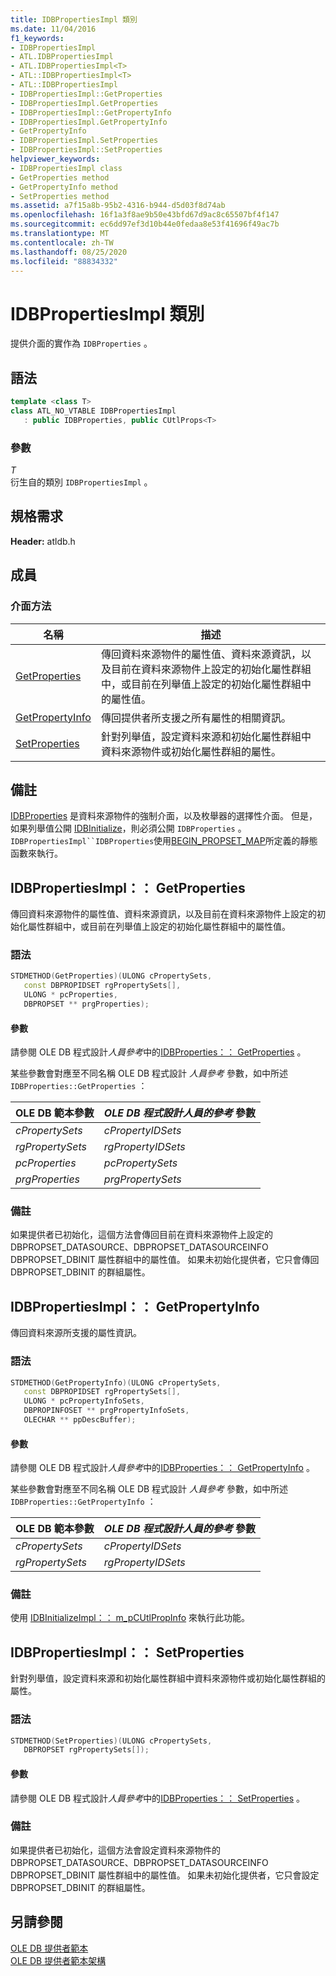 ```yaml
---
title: IDBPropertiesImpl 類別
ms.date: 11/04/2016
f1_keywords:
- IDBPropertiesImpl
- ATL.IDBPropertiesImpl
- ATL.IDBPropertiesImpl<T>
- ATL::IDBPropertiesImpl<T>
- ATL::IDBPropertiesImpl
- IDBPropertiesImpl::GetProperties
- IDBPropertiesImpl.GetProperties
- IDBPropertiesImpl::GetPropertyInfo
- IDBPropertiesImpl.GetPropertyInfo
- GetPropertyInfo
- IDBPropertiesImpl.SetProperties
- IDBPropertiesImpl::SetProperties
helpviewer_keywords:
- IDBPropertiesImpl class
- GetProperties method
- GetPropertyInfo method
- SetProperties method
ms.assetid: a7f15a8b-95b2-4316-b944-d5d03f8d74ab
ms.openlocfilehash: 16f1a3f8ae9b50e43bfd67d9ac8c65507bf4f147
ms.sourcegitcommit: ec6dd97ef3d10b44e0fedaa8e53f41696f49ac7b
ms.translationtype: MT
ms.contentlocale: zh-TW
ms.lasthandoff: 08/25/2020
ms.locfileid: "88834332"
---
```

# <a name="idbpropertiesimpl-class"></a>IDBPropertiesImpl 類別

提供介面的實作為 `IDBProperties` 。

## <a name="syntax"></a>語法

```cpp
template <class T>
class ATL_NO_VTABLE IDBPropertiesImpl
   : public IDBProperties, public CUtlProps<T>
```

### <a name="parameters"></a>參數

*T*<br/>
衍生自的類別 `IDBPropertiesImpl` 。

## <a name="requirements"></a>規格需求

**Header:** atldb.h

## <a name="members"></a>成員

### <a name="interface-methods"></a>介面方法

| 名稱 | 描述 |
|-|-|
|[GetProperties](#getproperties)|傳回資料來源物件的屬性值、資料來源資訊，以及目前在資料來源物件上設定的初始化屬性群組中，或目前在列舉值上設定的初始化屬性群組中的屬性值。|
|[GetPropertyInfo](#getpropertyinfo)|傳回提供者所支援之所有屬性的相關資訊。|
|[SetProperties](#setproperties)|針對列舉值，設定資料來源和初始化屬性群組中資料來源物件或初始化屬性群組的屬性。|

## <a name="remarks"></a>備註

[IDBProperties](/previous-versions/windows/desktop/ms719607(v=vs.85)) 是資料來源物件的強制介面，以及枚舉器的選擇性介面。 但是，如果列舉值公開 [IDBInitialize](/previous-versions/windows/desktop/ms713706(v=vs.85))，則必須公開 `IDBProperties` 。 `IDBPropertiesImpl``IDBProperties`使用[BEGIN_PROPSET_MAP](../../data/oledb/begin-propset-map.md)所定義的靜態函數來執行。

## <a name="idbpropertiesimplgetproperties"></a><a name="getproperties"></a> IDBPropertiesImpl：： GetProperties

傳回資料來源物件的屬性值、資料來源資訊，以及目前在資料來源物件上設定的初始化屬性群組中，或目前在列舉值上設定的初始化屬性群組中的屬性值。

### <a name="syntax"></a>語法

```cpp
STDMETHOD(GetProperties)(ULONG cPropertySets,
   const DBPROPIDSET rgPropertySets[],
   ULONG * pcProperties,
   DBPROPSET ** prgProperties);
```

#### <a name="parameters"></a>參數

請參閱 OLE DB 程式設計*人員參考*中的[IDBProperties：： GetProperties](/previous-versions/windows/desktop/ms714344(v=vs.85)) 。

某些參數會對應至不同名稱 OLE DB 程式設計 *人員參考* 參數，如中所述 `IDBProperties::GetProperties` ：

|OLE DB 範本參數|*OLE DB 程式設計人員的參考* 參數|
|--------------------------------|------------------------------------------------|
|*cPropertySets*|*cPropertyIDSets*|
|*rgPropertySets*|*rgPropertyIDSets*|
|*pcProperties*|*pcPropertySets*|
|*prgProperties*|*prgPropertySets*|

### <a name="remarks"></a>備註

如果提供者已初始化，這個方法會傳回目前在資料來源物件上設定的 DBPROPSET_DATASOURCE、DBPROPSET_DATASOURCEINFO DBPROPSET_DBINIT 屬性群組中的屬性值。 如果未初始化提供者，它只會傳回 DBPROPSET_DBINIT 的群組屬性。

## <a name="idbpropertiesimplgetpropertyinfo"></a><a name="getpropertyinfo"></a> IDBPropertiesImpl：： GetPropertyInfo

傳回資料來源所支援的屬性資訊。

### <a name="syntax"></a>語法

```cpp
STDMETHOD(GetPropertyInfo)(ULONG cPropertySets,
   const DBPROPIDSET rgPropertySets[],
   ULONG * pcPropertyInfoSets,
   DBPROPINFOSET ** prgPropertyInfoSets,
   OLECHAR ** ppDescBuffer);
```

#### <a name="parameters"></a>參數

請參閱 OLE DB 程式設計*人員參考*中的[IDBProperties：： GetPropertyInfo](/previous-versions/windows/desktop/ms718175(v=vs.85)) 。

某些參數會對應至不同名稱 OLE DB 程式設計 *人員參考* 參數，如中所述 `IDBProperties::GetPropertyInfo` ：

|OLE DB 範本參數|*OLE DB 程式設計人員的參考* 參數|
|--------------------------------|------------------------------------------------|
|*cPropertySets*|*cPropertyIDSets*|
|*rgPropertySets*|*rgPropertyIDSets*|

### <a name="remarks"></a>備註

使用 [IDBInitializeImpl：： m_pCUtlPropInfo](../../data/oledb/idbinitializeimpl-m-pcutlpropinfo.md) 來執行此功能。

## <a name="idbpropertiesimplsetproperties"></a><a name="setproperties"></a> IDBPropertiesImpl：： SetProperties

針對列舉值，設定資料來源和初始化屬性群組中資料來源物件或初始化屬性群組的屬性。

### <a name="syntax"></a>語法

```cpp
STDMETHOD(SetProperties)(ULONG cPropertySets,
   DBPROPSET rgPropertySets[]);
```

#### <a name="parameters"></a>參數

請參閱 OLE DB 程式設計*人員參考*中的[IDBProperties：： SetProperties](/previous-versions/windows/desktop/ms723049(v=vs.85)) 。

### <a name="remarks"></a>備註

如果提供者已初始化，這個方法會設定資料來源物件的 DBPROPSET_DATASOURCE、DBPROPSET_DATASOURCEINFO DBPROPSET_DBINIT 屬性群組中的屬性值。 如果未初始化提供者，它只會設定 DBPROPSET_DBINIT 的群組屬性。

## <a name="see-also"></a>另請參閱

[OLE DB 提供者範本](../../data/oledb/ole-db-provider-templates-cpp.md)<br/>
[OLE DB 提供者範本架構](../../data/oledb/ole-db-provider-template-architecture.md)
